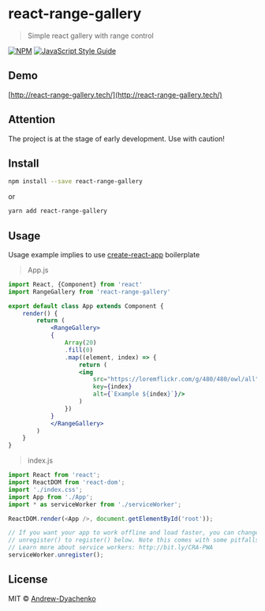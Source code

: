 # react-range-gallery

> Simple react gallery with range control

[![NPM](https://img.shields.io/npm/v/react-range-gallery.svg)](https://www.npmjs.com/package/react-range-gallery) [![JavaScript Style Guide](https://img.shields.io/badge/code_style-standard-brightgreen.svg)](https://standardjs.com)

## Demo
[http://react-range-gallery.tech/](http://react-range-gallery.tech/)

## Attention
The project is at the stage of early development. Use with caution!

## Install

```bash
npm install --save react-range-gallery
```

or

```bash
yarn add react-range-gallery
```

## Usage
Usage example implies to use [create-react-app](https://facebook.github.io/create-react-app/) boilerplate
> App.js
```jsx
import React, {Component} from 'react'
import RangeGallery from 'react-range-gallery'

export default class App extends Component {
	render() {
		return (
			<RangeGallery>
			{
				Array(20)
				.fill(0)
				.map((element, index) => {
					return (
					<img
						src="https://loremflickr.com/g/480/480/owl/all"
						key={index}
						alt={`Example ${index}`}/>
					)
				})
			}
			</RangeGallery>
		)
	}
}
```

>index.js
```js
import React from 'react';
import ReactDOM from 'react-dom';
import './index.css';
import App from './App';
import * as serviceWorker from './serviceWorker';

ReactDOM.render(<App />, document.getElementById('root'));

// If you want your app to work offline and load faster, you can change
// unregister() to register() below. Note this comes with some pitfalls.
// Learn more about service workers: http://bit.ly/CRA-PWA
serviceWorker.unregister();
```

## License

MIT © [Andrew-Dyachenko](https://github.com/Andrew-Dyachenko)
